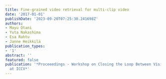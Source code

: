 ```yaml
---
title: Fine-grained video retrieval for multi-clip video
date: '2017-01-01'
publishDate: '2023-09-20T07:25:30.241698Z'
authors:
- Mayu Otani
- Yuta Nakashima
- Esa Rahtu
- Janne Heikkilä
publication_types:
- '1'
abstract: ''
featured: false
publication: '*Proceeedings - Workshop on Closing the Loop Between Vision and Language
  at ICCV*'
---
```


